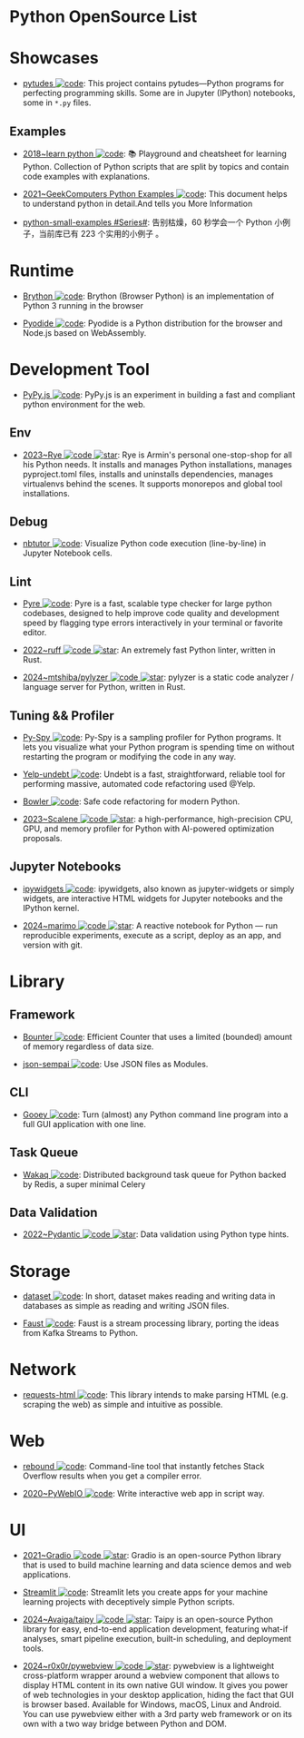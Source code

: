 # Python OpenSource List

# Showcases

- [pytudes ![code](https://ng-tech.icu/assets/code.svg)](https://github.com/norvig/pytudes): This project contains pytudes—Python programs for perfecting programming skills. Some are in Jupyter (IPython) notebooks, some in `*.py` files.

## Examples

- [2018~learn python ![code](https://ng-tech.icu/assets/code.svg)](https://github.com/trekhleb/learn-python): 📚 Playground and cheatsheet for learning Python. Collection of Python scripts that are split by topics and contain code examples with explanations.

- [2021~GeekComputers Python Examples ![code](https://ng-tech.icu/assets/code.svg)](https://github.com/geekcomputers/Python): This document helps to understand python in detail.And tells you More Information

- [python-small-examples #Series#](https://github.com/jackzhenguo/python-small-examples): 告别枯燥，60 秒学会一个 Python 小例子，当前库已有 223 个实用的小例子 。

# Runtime

- [Brython ![code](https://ng-tech.icu/assets/code.svg)](https://github.com/brython-dev/brython): Brython (Browser Python) is an implementation of Python 3 running in the browser

- [Pyodide ![code](https://ng-tech.icu/assets/code.svg)](https://github.com/pyodide/pyodide): Pyodide is a Python distribution for the browser and Node.js based on WebAssembly.

# Development Tool

- [PyPy.js ![code](https://ng-tech.icu/assets/code.svg)](https://pypyjs.org/): PyPy.js is an experiment in building a fast and compliant python environment for the web.

## Env

- [2023~Rye ![code](https://ng-tech.icu/assets/code.svg) ![star](https://img.shields.io/github/stars/mitsuhiko/rye)](https://github.com/mitsuhiko/rye): Rye is Armin's personal one-stop-shop for all his Python needs. It installs and manages Python installations, manages pyproject.toml files, installs and uninstalls dependencies, manages virtualenvs behind the scenes. It supports monorepos and global tool installations.

## Debug

- [nbtutor ![code](https://ng-tech.icu/assets/code.svg)](https://github.com/lgpage/nbtutor): Visualize Python code execution (line-by-line) in Jupyter Notebook cells.

## Lint

- [Pyre ![code](https://ng-tech.icu/assets/code.svg)](https://github.com/facebook/pyre-check): Pyre is a fast, scalable type checker for large python codebases, designed to help improve code quality and development speed by flagging type errors interactively in your terminal or favorite editor.

- [2022~ruff ![code](https://ng-tech.icu/assets/code.svg) ![star](https://img.shields.io/github/stars/charliermarsh/ruff)](https://github.com/charliermarsh/ruff): An extremely fast Python linter, written in Rust.

- [2024~mtshiba/pylyzer ![code](https://ng-tech.icu/assets/code.svg) ![star](https://img.shields.io/github/stars/mtshiba/pylyzer)](https://github.com/mtshiba/pylyzer): pylyzer is a static code analyzer / language server for Python, written in Rust.

## Tuning && Profiler

- [Py-Spy ![code](https://ng-tech.icu/assets/code.svg)](https://github.com/benfred/py-spy): Py-Spy is a sampling profiler for Python programs. It lets you visualize what your Python program is spending time on without restarting the program or modifying the code in any way.

- [Yelp-undebt ![code](https://ng-tech.icu/assets/code.svg)](https://github.com/Yelp/undebt): Undebt is a fast, straightforward, reliable tool for performing massive, automated code refactoring used @Yelp.

- [Bowler ![code](https://ng-tech.icu/assets/code.svg)](https://pybowler.io/): Safe code refactoring for modern Python.

- [2023~Scalene ![code](https://ng-tech.icu/assets/code.svg) ![star](https://img.shields.io/github/stars/plasma-umass/scalene)](https://github.com/plasma-umass/scalene): a high-performance, high-precision CPU, GPU, and memory profiler for Python with AI-powered optimization proposals.

## Jupyter Notebooks

- [ipywidgets ![code](https://ng-tech.icu/assets/code.svg)](https://github.com/jupyter-widgets/ipywidgets): ipywidgets, also known as jupyter-widgets or simply widgets, are interactive HTML widgets for Jupyter notebooks and the IPython kernel.

- [2024~marimo ![code](https://ng-tech.icu/assets/code.svg) ![star](https://img.shields.io/github/stars/marimo-team/marimo)](https://github.com/marimo-team/marimo): A reactive notebook for Python — run reproducible experiments, execute as a script, deploy as an app, and version with git.

# Library

## Framework

- [Bounter ![code](https://ng-tech.icu/assets/code.svg)](https://github.com/RaRe-Technologies/bounter): Efficient Counter that uses a limited (bounded) amount of memory regardless of data size.

- [json-sempai ![code](https://ng-tech.icu/assets/code.svg)](https://github.com/kragniz/json-sempai): Use JSON files as Modules.

## CLI

- [Gooey ![code](https://ng-tech.icu/assets/code.svg)](https://github.com/chriskiehl/Gooey): Turn (almost) any Python command line program into a full GUI application with one line.

## Task Queue

- [Wakaq ![code](https://ng-tech.icu/assets/code.svg)](https://github.com/wakatime/wakaq): Distributed background task queue for Python backed by Redis, a super minimal Celery

## Data Validation

- [2022~Pydantic ![code](https://ng-tech.icu/assets/code.svg) ![star](https://img.shields.io/github/stars/pydantic/pydantic)](https://github.com/pydantic/pydantic): Data validation using Python type hints.

# Storage

- [dataset ![code](https://ng-tech.icu/assets/code.svg)](https://github.com/pudo/dataset/blob/master/README.md): In short, dataset makes reading and writing data in databases as simple as reading and writing JSON files.

- [Faust ![code](https://ng-tech.icu/assets/code.svg)](https://github.com/robinhood/faust): Faust is a stream processing library, porting the ideas from Kafka Streams to Python.

# Network

- [requests-html ![code](https://ng-tech.icu/assets/code.svg)](https://github.com/kennethreitz/requests-html): This library intends to make parsing HTML (e.g. scraping the web) as simple and intuitive as possible.

# Web

- [rebound ![code](https://ng-tech.icu/assets/code.svg)](https://github.com/shobrook/rebound): Command-line tool that instantly fetches Stack Overflow results when you get a compiler error.

- [2020~PyWebIO ![code](https://ng-tech.icu/assets/code.svg)](https://cubox.pro/c/OMTHaA): Write interactive web app in script way.

# UI

- [2021~Gradio ![code](https://ng-tech.icu/assets/code.svg) ![star](https://img.shields.io/github/stars/gradio-app/gradio)](https://github.com/gradio-app/gradio): Gradio is an open-source Python library that is used to build machine learning and data science demos and web applications.

- [Streamlit ![code](https://ng-tech.icu/assets/code.svg)](https://github.com/streamlit/streamlit): Streamlit lets you create apps for your machine learning projects with deceptively simple Python scripts.

- [2024~Avaiga/taipy ![code](https://ng-tech.icu/assets/code.svg) ![star](https://img.shields.io/github/stars/Avaiga/taipy)](https://github.com/Avaiga/taipy): Taipy is an open-source Python library for easy, end-to-end application development, featuring what-if analyses, smart pipeline execution, built-in scheduling, and deployment tools.

- [2024~r0x0r/pywebview ![code](https://ng-tech.icu/assets/code.svg) ![star](https://img.shields.io/github/stars/r0x0r/pywebview)](https://github.com/r0x0r/pywebview): pywebview is a lightweight cross-platform wrapper around a webview component that allows to display HTML content in its own native GUI window. It gives you power of web technologies in your desktop application, hiding the fact that GUI is browser based. Available for Windows, macOS, Linux and Android. You can use pywebview either with a 3rd party web framework or on its own with a two way bridge between Python and DOM.
